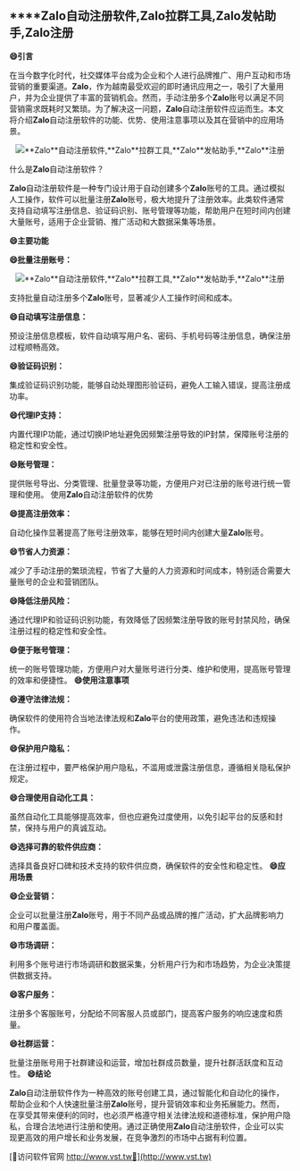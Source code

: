 ## ****Zalo**自动注册软件,**Zalo**拉群工具,**Zalo**发帖助手,**Zalo**注册**
**😄引言**

在当今数字化时代，社交媒体平台成为企业和个人进行品牌推广、用户互动和市场营销的重要渠道。**Zalo**，作为越南最受欢迎的即时通讯应用之一，吸引了大量用户，并为企业提供了丰富的营销机会。然而，手动注册多个**Zalo**账号以满足不同营销需求既耗时又繁琐。为了解决这一问题，**Zalo**自动注册软件应运而生。本文将介绍**Zalo**自动注册软件的功能、优势、使用注意事项以及其在营销中的应用场景。

 <center><img src="https://vst.tw/MP4/tuiguang/png/6.png" alt="**Zalo**自动注册软件,**Zalo**拉群工具,**Zalo**发帖助手,**Zalo**注册"></center>

什么是**Zalo**自动注册软件？

**Zalo**自动注册软件是一种专门设计用于自动创建多个**Zalo**账号的工具。通过模拟人工操作，软件可以批量注册**Zalo**账号，极大地提升了注册效率。此类软件通常支持自动填写注册信息、验证码识别、账号管理等功能，帮助用户在短时间内创建大量账号，适用于企业营销、推广活动和大数据采集等场景。

**😄主要功能**

**😄批量注册账号：**

 <center><img src="https://vst.tw/MP4/tuiguang/png/6.png" alt="**Zalo**自动注册软件,**Zalo**拉群工具,**Zalo**发帖助手,**Zalo**注册"></center>

支持批量自动注册多个**Zalo**账号，显著减少人工操作时间和成本。

**😄自动填写注册信息：**

预设注册信息模板，软件自动填写用户名、密码、手机号码等注册信息，确保注册过程顺畅高效。

**😄验证码识别：**

集成验证码识别功能，能够自动处理图形验证码，避免人工输入错误，提高注册成功率。

**😄代理IP支持：**

内置代理IP功能，通过切换IP地址避免因频繁注册导致的IP封禁，保障账号注册的稳定性和安全性。

**😄账号管理：**

提供账号导出、分类管理、批量登录等功能，方便用户对已注册的账号进行统一管理和使用。
使用**Zalo**自动注册软件的优势

**😄提高注册效率：**

自动化操作显著提高了账号注册效率，能够在短时间内创建大量**Zalo**账号。

**😄节省人力资源：**

减少了手动注册的繁琐流程，节省了大量的人力资源和时间成本，特别适合需要大量账号的企业和营销团队。

**😄降低注册风险：**

通过代理IP和验证码识别功能，有效降低了因频繁注册导致的账号封禁风险，确保注册过程的稳定性和安全性。

**😄便于账号管理：**

统一的账号管理功能，方便用户对大量账号进行分类、维护和使用，提高账号管理的效率和便捷性。
**😄使用注意事项**

**😄遵守法律法规：**

确保软件的使用符合当地法律法规和**Zalo**平台的使用政策，避免违法和违规操作。

**😄保护用户隐私：**

在注册过程中，要严格保护用户隐私，不滥用或泄露注册信息，遵循相关隐私保护规定。

**😄合理使用自动化工具：**

虽然自动化工具能够提高效率，但也应避免过度使用，以免引起平台的反感和封禁，保持与用户的真诚互动。

**😄选择可靠的软件供应商：**

选择具备良好口碑和技术支持的软件供应商，确保软件的安全性和稳定性。
**😄应用场景**

**😄企业营销：**

企业可以批量注册**Zalo**账号，用于不同产品或品牌的推广活动，扩大品牌影响力和用户覆盖面。

**😄市场调研：**

利用多个账号进行市场调研和数据采集，分析用户行为和市场趋势，为企业决策提供数据支持。

**😄客户服务：**

注册多个客服账号，分配给不同客服人员或部门，提高客户服务的响应速度和质量。

**😄社群运营：**

批量注册账号用于社群建设和运营，增加社群成员数量，提升社群活跃度和互动性。
**😄结论**

**Zalo**自动注册软件作为一种高效的账号创建工具，通过智能化和自动化的操作，帮助企业和个人快速批量注册**Zalo**账号，提升营销效率和业务拓展能力。然而，在享受其带来便利的同时，也必须严格遵守相关法律法规和道德标准，保护用户隐私，合理合法地进行注册和使用。通过正确使用**Zalo**自动注册软件，企业可以实现更高效的用户增长和业务发展，在竞争激烈的市场中占据有利位置。


[👻访问软件官网 http://www.vst.tw👻](http://www.vst.tw)
